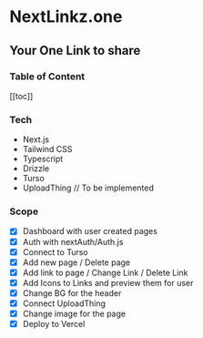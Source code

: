 # NextLinkz.one

## Your One Link to share

### Table of Content

[[toc]]

### Tech

- Next.js
- Tailwind CSS
- Typescript
- Drizzle
- Turso
- UploadThing // To be implemented

### Scope

- [x] Dashboard with user created pages
- [x] Auth with nextAuth/Auth.js
- [x] Connect to Turso
- [x] Add new page / Delete page
- [x] Add link to page / Change Link / Delete Link
- [x] Add Icons to Links and preview them for user
- [x] Change BG for the header
- [x] Connect UploadThing
- [x] Change image for the page
- [x] Deploy to Vercel
